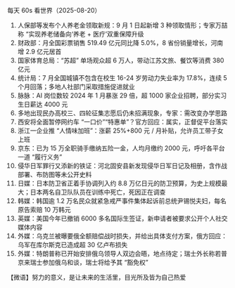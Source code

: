 每天 60s 看世界（2025-08-20）

1. 人保部等发布个人养老金领取新规：9 月 1 日起新增 3 种领取情形；专家万喆称 “实现养老储备向‘养老 + 医疗’双重保障升级
2. 财政部：月全国彩票销售 519.49 亿元同比降 5.0%，8 省份销量增长，河南增 2.9 亿元居首
3. 国家体育总局：“苏超” 单场观众超 6 万人，带动江苏文旅、餐饮等消费 380 亿元
4. 统计局：7 月全国城镇不包含在校生 16-24 岁劳动力失业率为 17.8%，连续 5 个月回落；多地人社部门采取措施促进就业
5. 脉脉：AI 岗位数较 2024 年 1 月暴涨 29 倍，超 1000 家企业招聘，部分实习生日薪达 4000 元
6. 多地出现民办高校三、四轮征集志愿后仍未招满现象，专家：需改变办学思路
7. 西安将全面暂停网约车 “一口价”“特惠单”？官方回应：属实，正督促平台落实
8. 浙江一企业推 “人情味加班”：涨薪 25%+800 元 / 月补贴，允许员工带子女上班
9. 京东：已为 15 万全职骑手缴纳五险一金，人均月缴约 2000 元，呼吁各平台一道 “履行义务”
10. 侵华日军罪行又添新的铁证：河北固安县新发现侵华日军日记及相册，含作战部署、布防图等未公开史料
11. 日媒：日本防卫省正着手协调列入约 8.8 万亿日元的防卫预算，为史上规模最大；日本两名自卫队队员在训练中死亡，死因正在调查
12. 韩媒：韩国逾 1.2 万名民众就紧急戒严事件集体起诉前总统尹锡悦夫妇，每名原告索赔 10 万韩元
13. 英媒：美国今年已撤销 6000 多名国际生签证，新申请者被要求公开个人社交媒体内容
14. 外媒：乌克兰被曝要俄全额赔偿战时损失，并给出具体支付方案，俄方回应：乌军在库尔斯克已造成超 30 亿卢布损失
15. 外媒：特朗普称已开始安排俄乌领导人双边会晤，地点待定；瑞士外长称若普京来瑞士参加俄乌和谈，瑞士将给予其 “豁免权”

【微语】努力的意义，是让未来的生活里，目光所及皆为自己热爱
